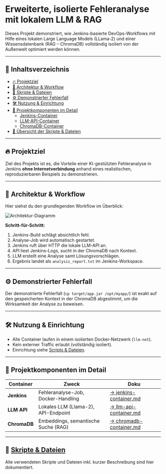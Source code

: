 # Erweiterte, isolierte Fehleranalyse mit lokalem LLM & RAG

Dieses Projekt demonstriert, wie Jenkins-basierte DevOps-Workflows mit Hilfe eines lokalen Large Language Models (LLama-2) und einer Wissensdatenbank (RAG – ChromaDB) vollständig isoliert von der Außenwelt optimiert werden können.

---

## 📖 Inhaltsverzeichnis

- [🔥 Projektziel](#-projektziel)
- [📌 Architektur & Workflow](#-architektur--workflow)
- [📜 Skripte & Dateien](#-skripte-und-dateien)
- [⚙️ Demonstrierter Fehlerfall](#️-demonstrierter-fehlerfall)
- [🛠️ Nutzung & Einrichtung](#️-nutzung--einrichtung)
- [🔗 Projektkomponenten im Detail](#-projektkomponenten-im-detail)
  - [Jenkins-Container](jenkins-container.md)
  - [LLM-API-Container](llm-api-container.md)
  - [ChromaDB-Container](chromadb-container.md)
- [📄 Übersicht der Skripte & Dateien](skripte-und-dateien.md)

---

## 🔥 Projektziel

Ziel des Projekts ist es, die Vorteile einer KI-gestützten Fehleranalyse in Jenkins **ohne Internetverbindung** anhand eines realistischen, reproduzierbaren Beispiels zu demonstrieren.  

---

## 📌 Architektur & Workflow

Hier siehst du den grundlegenden Workflow im Überblick:

![Architektur-Diagramm](assets/architektur-diagramm.png)

**Schritt-für-Schritt:**  

1. Jenkins-Build schlägt absichtlich fehl.
2. Analyse-Job wird automatisch gestartet.
3. Jenkins ruft über HTTP die lokale LLM-API an.
4. API liest Jenkins-Logs, sucht in der ChromaDB nach Kontext.
5. LLM erstellt eine Analyse samt Lösungsvorschlägen.
6. Ergebnis landet als `analysis_report.txt` im Jenkins-Workspace.

---

## ⚙️ Demonstrierter Fehlerfall

Der demonstrierte Fehlerfall (`cp target/app.jar /opt/myapp/`) ist exakt auf den gespeicherten Kontext in der ChromaDB abgestimmt, um die Wirksamkeit der Analyse zu beweisen.

---

## 🛠️ Nutzung & Einrichtung

- Alle Container laufen in einem isolierten Docker-Netzwerk (`llm-net`).
- Kein externer Traffic erlaubt (vollständig isoliert).
- Einrichtung siehe [Scripts & Dateien](scripts-und-dateien.md).

---

## 🔗 Projektkomponenten im Detail

| Container | Zweck | Doku |
|-----------|-------|------|
| **Jenkins** | Fehleranalyse-Job, Docker-Handling | [→ jenkins-container.md](jenkins-container.md) |
| **LLM API** | Lokales LLM (Llama-2), API-Endpoint | [→ llm-api-container.md](llm-api-container.md) |
| **ChromaDB** | Embeddings, semantische Suche (RAG) | [→ chromadb-container.md](chromadb-container.md) |

---

## 📄 [Skripte & Dateien](scripts-und-dateien.md)

Alle verwendeten Skripte und Dateien inkl. kurzer Beschreibung sind hier dokumentiert.


